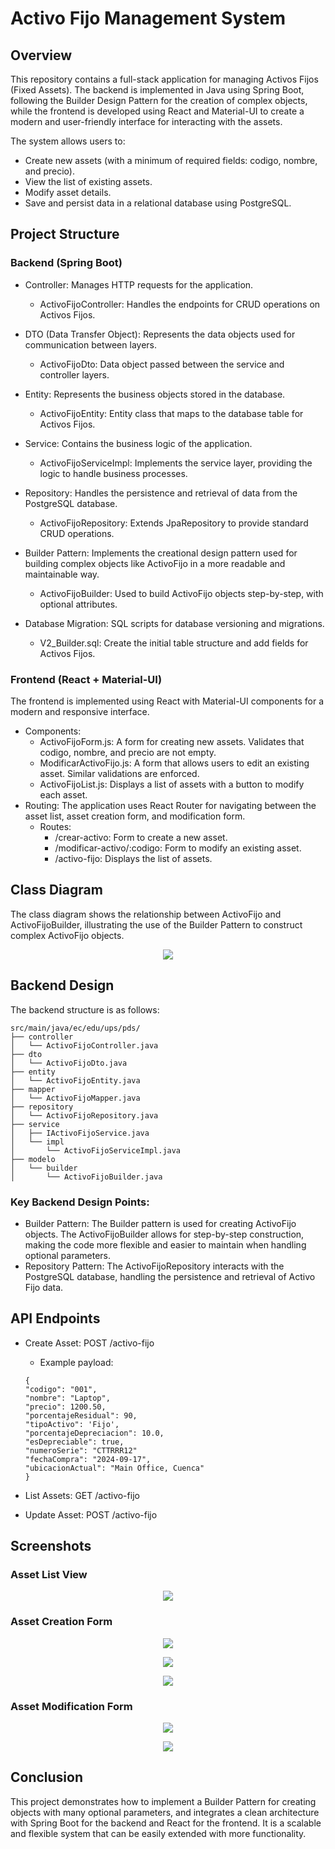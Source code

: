 # Activo Fijo Management System

## Overview

This repository contains a full-stack application for managing Activos Fijos (Fixed Assets). The backend is implemented in Java using Spring Boot, following the Builder Design Pattern for the creation of complex objects, while the frontend is developed using React and Material-UI to create a modern and user-friendly interface for interacting with the assets.

The system allows users to:

- Create new assets (with a minimum of required fields: codigo, nombre, and precio).
- View the list of existing assets.
- Modify asset details.
- Save and persist data in a relational database using PostgreSQL.

## Project Structure

### Backend (Spring Boot)

- Controller: Manages HTTP requests for the application.
    - ActivoFijoController: Handles the endpoints for CRUD operations on Activos Fijos.

- DTO (Data Transfer Object): Represents the data objects used for communication between layers.
    - ActivoFijoDto: Data object passed between the service and controller layers.

- Entity: Represents the business objects stored in the database.
    - ActivoFijoEntity: Entity class that maps to the database table for Activos Fijos.

- Service: Contains the business logic of the application.
    - ActivoFijoServiceImpl: Implements the service layer, providing the logic to handle business processes.

- Repository: Handles the persistence and retrieval of data from the PostgreSQL database.
    - ActivoFijoRepository: Extends JpaRepository to provide standard CRUD operations.

- Builder Pattern: Implements the creational design pattern used for building complex objects like ActivoFijo in a more readable and maintainable way.
    - ActivoFijoBuilder: Used to build ActivoFijo objects step-by-step, with optional attributes.

- Database Migration: SQL scripts for database versioning and migrations.
    - V2_Builder.sql: Create the initial table structure and add fields for Activos Fijos.


### Frontend (React + Material-UI)

The frontend is implemented using React with Material-UI components for a modern and responsive interface.

- Components:
    - ActivoFijoForm.js: A form for creating new assets. Validates that codigo, nombre, and precio are not empty.
    - ModificarActivoFijo.js: A form that allows users to edit an existing asset. Similar validations are enforced.
    - ActivoFijoList.js: Displays a list of assets with a button to modify each asset.
- Routing: The application uses React Router for navigating between the asset list, asset creation form, and modification form.
    - Routes:
        - /crear-activo: Form to create a new asset.
        - /modificar-activo/:codigo: Form to modify an existing asset.
        - /activo-fijo: Displays the list of assets.

## Class Diagram

The class diagram shows the relationship between ActivoFijo and ActivoFijoBuilder, illustrating the use of the Builder Pattern to construct complex ActivoFijo objects.

<p align="center">
    <img src="ClassDiagram.png">
</p>

## Backend Design

The backend structure is as follows:

```
src/main/java/ec/edu/ups/pds/
├── controller
│   └── ActivoFijoController.java
├── dto
│   └── ActivoFijoDto.java
├── entity
│   └── ActivoFijoEntity.java
├── mapper
│   └── ActivoFijoMapper.java
├── repository
│   └── ActivoFijoRepository.java
├── service
│   ├── IActivoFijoService.java
│   └── impl
│       └── ActivoFijoServiceImpl.java
├── modelo
│   └── builder
│       └── ActivoFijoBuilder.java
```
### Key Backend Design Points:

- Builder Pattern: The Builder pattern is used for creating ActivoFijo objects. The ActivoFijoBuilder allows for step-by-step construction, making the code more flexible and easier to maintain when handling optional parameters.
- Repository Pattern: The ActivoFijoRepository interacts with the PostgreSQL database, handling the persistence and retrieval of Activo Fijo data.

## API Endpoints

- Create Asset: POST /activo-fijo
    - Example payload:
    ```
    {
  "codigo": "001",
  "nombre": "Laptop",
  "precio": 1200.50,
  "porcentajeResidual": 90,
  "tipoActivo": 'Fijo',
  "porcentajeDepreciacion": 10.0,
  "esDepreciable": true,
  "numeroSerie": "CTTRRR12"
  "fechaCompra": "2024-09-17",
  "ubicacionActual": "Main Office, Cuenca"
    }

    ```
- List Assets: GET /activo-fijo

- Update Asset: POST /activo-fijo

## Screenshots

### Asset List View

<p align="center">
    <img src="ActivoFijoList1.png">
</p>

### Asset Creation Form

<p align="center">
    <img src="ActivoFijoForm1.png">
</p>
<p align="center">
    <img src="ActivoFijoForm2.png">
</p>
<p align="center">
    <img src="ActivoFijoForm3.png">
</p>

### Asset Modification Form

<p align="center">
    <img src="ModificarActivoFijo1.png">
</p>
<p align="center">
    <img src="ModificarActivoFijo2.png">
</p>

## Conclusion

This project demonstrates how to implement a Builder Pattern for creating objects with many optional parameters, and integrates a clean architecture with Spring Boot for the backend and React for the frontend. It is a scalable and flexible system that can be easily extended with more functionality.